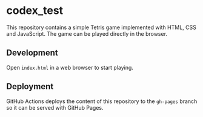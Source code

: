 # codex_test

This repository contains a simple Tetris game implemented with HTML, CSS and JavaScript. The game can be played directly in the browser.

## Development
Open `index.html` in a web browser to start playing.

## Deployment
GitHub Actions deploys the content of this repository to the `gh-pages` branch so it can be served with GitHub Pages.
